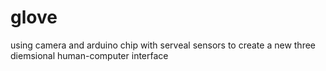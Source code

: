glove
=====

using camera and arduino chip with serveal sensors to create a new three diemsional human-computer interface 
